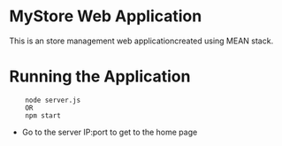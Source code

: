 # MyStore Web Application
This is an store management web applicationcreated using MEAN stack.

# Running the Application
```
    node server.js
    OR
    npm start
```
* Go to the server IP:port to get to the home page
